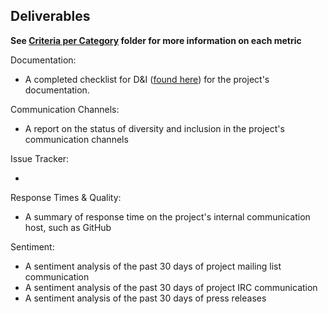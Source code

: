 ## Deliverables

**See [Criteria per Category](https://github.com/Nebrethar/Docs-Diversity-Inclusion-Badging/tree/master/Project/Criteria-Per-Category) folder for more information on each metric**

Documentation:

  - A completed checklist for D&I ([found here](https://github.com/Nebrethar/Docs-Diversity-Inclusion-Badging/blob/master/Project/Criteria-Per-Category/Documentation.md)) for the project's documentation.

Communication Channels:

  - A report on the status of diversity and inclusion in the project's communication channels

Issue Tracker:

  -
Response Times & Quality:

  - A summary of response time on the project's internal communication host, such as GitHub

Sentiment:

  - A sentiment analysis of the past 30 days of project mailing list communication
  - A sentiment analysis of the past 30 days of project IRC communication
  - A sentiment analysis of the past 30 days of press releases
